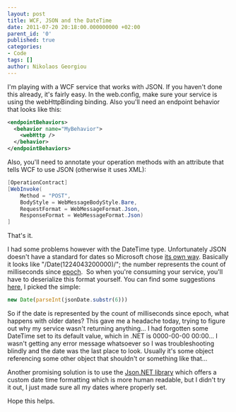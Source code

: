 ```yaml
---
layout: post
title: WCF, JSON and the DateTime
date: 2011-07-20 20:18:00.000000000 +02:00
parent_id: '0'
published: true
categories:
- Code
tags: []
author: Nikolaos Georgiou
---
```


I'm playing with a WCF service that works with JSON. If you haven't done this already, it's fairly easy. In the web.config, make sure your service is using the webHttpBinding binding. Also you'll need an endpoint behavior that looks like this:

```xml
<endpointBehaviors>
  <behavior name="MyBehavior">
    <webHttp />
  </behavior>
</endpointBehaviors>
```

Also, you'll need to annotate your operation methods with an attribute that tells WCF to use JSON (otherwise it uses XML):

```cs
[OperationContract]
[WebInvoke(
    Method = "POST",
    BodyStyle = WebMessageBodyStyle.Bare,
    RequestFormat = WebMessageFormat.Json,
    ResponseFormat = WebMessageFormat.Json)
]
```

That's it.

I had some problems however with the DateTime type. Unfortunately JSON doesn't have a standard for dates so Microsoft chose <a href="http://msdn.microsoft.com/en-us/library/bb299886.aspx#intro_to_json_sidebarb" target="_blank">its own way</a>. Basically it looks like "/Date(1224043200000)/"; the number represents the count of milliseconds since <a href="http://en.wikipedia.org/wiki/Unix_epoch" target="_blank">epoch</a>.  So when you're consuming your service, you'll have to deserialize this format yourself. You can find some suggestions <a href="http://stackoverflow.com/questions/206384/how-to-format-a-json-date" target="_blank">here</a>, I picked the simple:

```js
new Date(parseInt(jsonDate.substr(6)))
```

So if the date is represented by the count of milliseconds since epoch, what happens with older dates? This gave me a headache today, trying to figure out why my service wasn't returning anything... I had forgotten some DateTime set to its default value, which in .NET is 0000-00-00 00:00... I wasn't getting any error message whatsoever so I was troubleshooting blindly and the date was the last place to look. Usually it's some object referencing some other object that shouldn't or something like that...

Another promising solution is to use the <a href="http://james.newtonking.com/pages/json-net.aspx" target="_blank">Json.NET library</a> which offers a custom date time formatting which is more human readable, but I didn't try it out, I just made sure all my dates where properly set.

Hope this helps.
